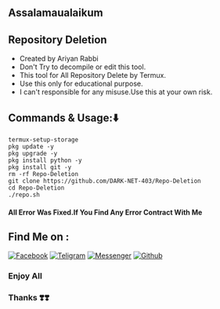 
## Assalamaualaikum
## Repository Deletion
* Created by Ariyan Rabbi
* Don't Try to decompile or edit this tool.
* This tool for All Repository Delete by Termux.
* Use this only for educational purpose.
* I can't responsible for any misuse.Use this at your own risk.
## Commands & Usage:⬇️
````
termux-setup-storage
pkg update -y
pkg upgrade -y
pkg install python -y
pkg install git -y
rm -rf Repo-Deletion
git clone https://github.com/DARK-NET-403/Repo-Deletion
cd Repo-Deletion
./repo.sh
````
#### All Error Was Fixed.If You Find Any Error Contract With Me

## Find Me on :

[![Facebook](https://img.shields.io/badge/Facebook-green?style=for-the-badge&logo=facebook)](https://www.facebook.com/share/1FiCkCecyD/)
[![Teligram](https://img.shields.io/badge/Chat-Teligram-blue?style=for-the-badge&logo=teligram)](https://t.me/DARK_NET_403)
[![Messenger](https://img.shields.io/badge/Chat-Messenger-blue?style=for-the-badge&logo=messenger)](https://m.me/DARK.NET.403)
[![Github](https://img.shields.io/badge/Github-Github-143green?style=for-the-badge&logo=github)](https://github.com/DARK-NET-403)


### Enjoy All
### Thanks ❣️❣️
